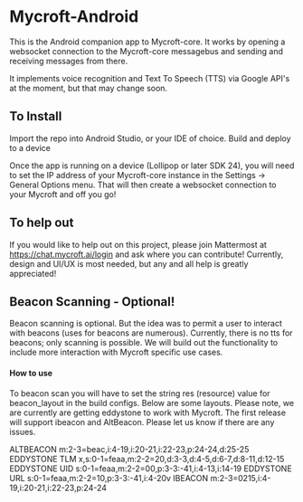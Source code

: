 # Mycroft-Android

This is the Android companion app to Mycroft-core. It works by opening a websocket connection to the Mycroft-core messagebus 
and sending and receiving messages from there.

It implements voice recognition and Text To Speech (TTS) via Google API's at the moment, but that may change soon.

## To Install

Import the repo into Android Studio, or your IDE of choice.
Build and deploy to a device

Once the app is running on a device (Lollipop or later SDK 24), you will need to set the IP address of your Mycroft-core instance
in the Settings -> General Options menu. That will then create a websocket connection to your Mycroft and off you go!

## To help out
If you would like to help out on this project, please join Mattermost at https://chat.mycroft.ai/login and 
ask where you can contribute! Currently, design and UI/UX is most needed, but any and all help is greatly appreciated!

## Beacon Scanning - Optional!
Beacon scanning is optional. But the idea was to permit a user to interact with beacons (uses for beacons are numerous). 
Currently, there is no tts for beacons; only scanning is possible. We will build out the functionality to include
 more interaction with Mycroft specific use cases. 
#### How to use 
To beacon scan you will have to set the string res (resource) value for beacon_layout in the build configs. 
Below are some layouts. Please note, we are currently are getting eddystone to work with Mycroft. The first
release will support ibeacon and AltBeacon.  Please let us know if there are any issues.

ALTBEACON 	m:2-3=beac,i:4-19,i:20-21,i:22-23,p:24-24,d:25-25
EDDYSTONE  TLM 	x,s:0-1=feaa,m:2-2=20,d:3-3,d:4-5,d:6-7,d:8-11,d:12-15
EDDYSTONE  UID 	s:0-1=feaa,m:2-2=00,p:3-3:-41,i:4-13,i:14-19
EDDYSTONE  URL 	s:0-1=feaa,m:2-2=10,p:3-3:-41,i:4-20v
IBEACON 	m:2-3=0215,i:4-19,i:20-21,i:22-23,p:24-24